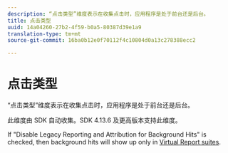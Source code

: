 ```yaml
---
description: “点击类型”维度表示在收集点击时，应用程序是处于前台还是后台。
title: 点击类型
uuid: 14a04260-27b2-4f59-b0a5-80387d39e1a9
translation-type: tm+mt
source-git-commit: 16ba0b12e0f70112f4c10804d0a13c278388ecc2

---
```



# 点击类型

“点击类型”维度表示在收集点击时，应用程序是处于前台还是后台。

此维度由 SDK 自动收集。SDK 4.13.6 及更高版本支持此维度。

If "Disable Legacy Reporting and Attribution for Background Hits" is checked, then background hits will show up only in [Virtual Report suites](/help/components/vrs/vrs-mobile-visit-processing.md).
